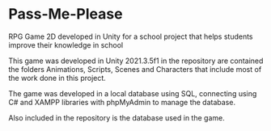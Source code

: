 # Pass-Me-Please
RPG Game 2D developed in Unity for a school project that helps students improve their knowledge in school

This game was developed in Unity 2021.3.5f1 in the repository are contained the folders Animations, Scripts, Scenes and Characters that include most of the work done in this project.

The game was developed in a local database using SQL, connecting using C# and XAMPP libraries with phpMyAdmin to manage the database. 

Also included in the repository is the database used in the game.
